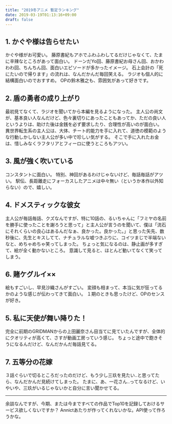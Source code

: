 ```yaml
---
title: "2019冬アニメ 暫定ランキング"
date: 2019-03-19T01:13:16+09:00
draft: false
---
```


## 1. かぐや様は告らせたい
かぐや様がお可愛い。
藤原書紀もアホでふわふわしてるだけじゃなくて、たまに辛辣なところがあって面白い。
ドーンだYo回、藤原書紀お母さん回、おかわわわ回、ちんちん回、面白いエピソードが多かったイメージ。
石上会計の「死にたいので帰ります」の流れは、なんだかんだ毎回笑える。
ラジオも個人的に結構面白いのでおすすめ。
OPの鈴木雅之も、雰囲気があって好きです。

## 2. 盾の勇者の成り上がり
最初見てなくて、ラジオを聞いてから本編を見るようになった。
主人公の尚文が、基本良い人なんだけど、色々裏切りにあったこともあってか、ただの良い人というよりは、助けた後は金銭を必ず要求したり、合理性が高いのが面白い。
異世界転生系の主人公は、大体、チート的能力を手に入れて、道徳の模範のような行動しかしない主人公が多い中で珍しい気がする。
そこで手に入れたお金は、惜しみなくラフタリアとフィーロに使うところもアツい。

## 3. 風が強く吹いている
コンスタントに面白い。
特別、神回があるわけじゃないけど、毎話毎話がアツい。
駅伝、長距離走にフォーカスしたアニメは中々無い（というか本作以外知らない）ので、嬉しい。


## 4. ドメスティックな彼女
主人公が毎話毎話、クズなんですが、特に10話の、るいちゃんに「フミヤの名前を勝手に使ったことを謝ろうと思って」と主人公が言うのを聞いて、僕は「流石にそれくらいの良心はあるんだなぁ、良かった。良かった。」と思った矢先、数秒後に、先生とキスしてて、ナチュラルな嘘つきぶりに、コイツまじで半端ないなと、めちゃめちゃ笑ってしまった。
ちょっと気になるのは、静止画が多すぎて、絵が全く動かないところ。
意識して見ると、ほとんど動いてなくて笑ってしまう。

## 6. 賭ケグルイ××
絵もすごいし、早見沙織さんがすごい。
変顔も相まって、本当に気が狂ってるかのような感じが伝わってきて面白い。
１期のときも思ったけど、OPのセンスが好き。

## 5. 私に天使が舞い降りた！
完全に前期のGRIDMANからの上田麗奈さん目当てに見ていたんですが、全体的にクオリティが高くて、さすが動画工房っていう感じ。
ちょっと途中で飽きそうになるんだけど、なんだかんだ毎話見てる。

## 7. 五等分の花嫁
３話ぐらいで切るところだったのだけど、もう少し三玖を見たい..と思ってたら、なんだかんだ見続けてしまった。
たまに、あ、一花さん..ってなるけど、いやいや、三玖がいるじゃないかと自分に言い聞かせてる。


--------------------------


余談なんですが、今期、または今まですべての作品でTop10を記録しておけるサービス欲しくないですか？
Annictあたりが作ってくれないかな。API使って作ろうかな。
